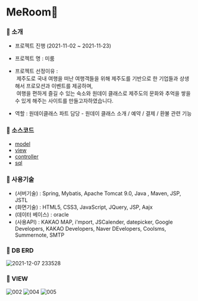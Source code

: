 # MeRoom🏡
### 📌 소개
   - 프로젝트 진행 (2021-11-02 ~ 2021-11-23)
   - 프로젝트 명 : 미룸
   - 프로젝트 선정이유 : 
   <br>&nbsp;제주도로 국내 여행을 떠난 여행객들을 위해 제주도를 기반으로 한 기업들과 상생해서 프로모션과 이벤트를 제공하며, 
   <br>&nbsp;여행을 편하게 즐길 수 있는 숙소와 원데이 클래스로 제주도의 문화와 추억을 쌓을 수 있게 해주는 사이트를 만들고자하였습니다.

   - 역할 : 원데이클래스 파트 담당 - 원데이 클래스 소개 / 예약 / 결제 / 환불 관련 기능
       
          
### 📌 소스코드
  * [model](https://github.com/seolbb/final-project/tree/main/MeRoom/src/main/java/com/spring/mr/vo/oneday)
  * [view](https://github.com/seolbb/final-project/tree/main/MeRoom/src/main/webapp)
  * [controller](https://github.com/seolbb/final-project/blob/main/MeRoom/src/main/java/com/spring/mr/controller/oneday/OnedayClassController.java)
  * [sql](https://github.com/seolbb/final-project/tree/main/MeRoom/sql)


### 📌 사용기술
  * (서버기술) : Spring, Mybatis, Apache Tomcat 9.0, Java , Maven, JSP, JSTL
  * (화면기술) : HTML5, CSS3, JavaScript, JQuery, JSP, Aajx
  * (데이터 베이스) : oracle
  * (사용API) : KAKAO MAP, i'mport, JSCalender, datepicker, Google Developers, KAKAO Developers, Naver DEvelopers, Coolsms, Summernote, SMTP 
          
          
### 📌 DB ERD
![2021-12-07 233528](https://user-images.githubusercontent.com/92971809/145048625-b4f97d22-a140-464d-ae8a-c63ccd8cc491.png)


### 📌 VIEW
![002](https://user-images.githubusercontent.com/92971809/145175816-0d9aaa7e-12f3-43a0-908e-05a2fee58ac6.png)
![004](https://user-images.githubusercontent.com/92971809/145957394-7407293d-6b3f-416d-926c-b4b39f8f3302.png)
![005](https://user-images.githubusercontent.com/92971809/145952931-656c40a4-004d-4e91-a229-8080129f43a8.png)
